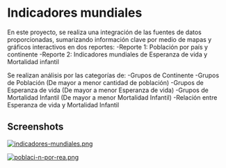 # Indicadores mundiales

En este proyecto, se realiza una integración de las fuentes de datos proporcionadas, sumarizando información clave por medio de mapas y gráficos interactivos en dos reportes:
-Reporte 1: Población por país y continente
-Reporte 2: Indicadores mundiales de Esperanza de vida y Mortalidad infantil

Se realizan análisis por las categorías de:
-Grupos de Continente
-Grupos de Población (De mayor a menor cantidad de población)
-Grupos de Esperanza de vida (De mayor a menor Esperanza de vida)
-Grupos de Mortalidad Infantil (De mayor a menor Mortalidad Infantil)
-Relación entre Esperanza de vida y Mortalidad Infantil


## Screenshots

[![indicadores-mundiales.png](https://i.postimg.cc/BZ1dTykf/indicadores-mundiales.png)](https://postimg.cc/9zC8VxcL)

[![poblaci-n-por-rea.png](https://i.postimg.cc/dt2pXCJW/poblaci-n-por-rea.png)](https://postimg.cc/HVL68Vc5)
